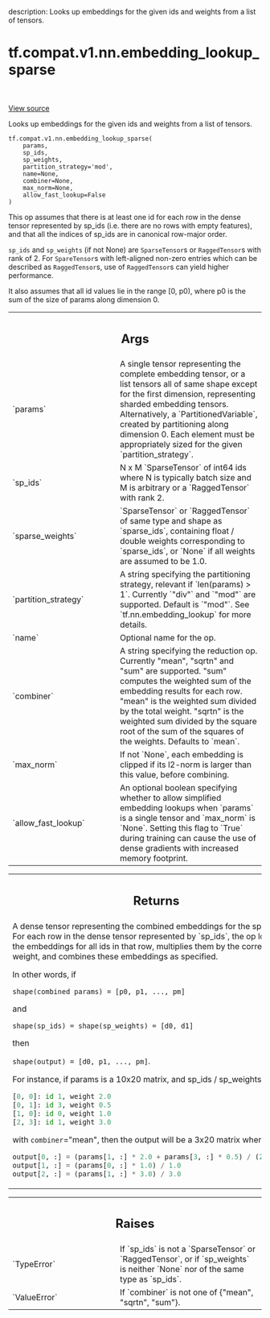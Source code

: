 description: Looks up embeddings for the given ids and weights from a list of tensors.

<div itemscope itemtype="http://developers.google.com/ReferenceObject">
<meta itemprop="name" content="tf.compat.v1.nn.embedding_lookup_sparse" />
<meta itemprop="path" content="Stable" />
</div>

# tf.compat.v1.nn.embedding_lookup_sparse

<!-- Insert buttons and diff -->

<table class="tfo-notebook-buttons tfo-api nocontent" align="left">

</table>

<a target="_blank" class="external" href="/code/stable/tensorflow/python/ops/embedding_ops.py">View source</a>



Looks up embeddings for the given ids and weights from a list of tensors.


<pre class="devsite-click-to-copy prettyprint lang-py tfo-signature-link">
<code>tf.compat.v1.nn.embedding_lookup_sparse(
    params,
    sp_ids,
    sp_weights,
    partition_strategy=&#x27;mod&#x27;,
    name=None,
    combiner=None,
    max_norm=None,
    allow_fast_lookup=False
)
</code></pre>



<!-- Placeholder for "Used in" -->

This op assumes that there is at least one id for each row in the dense tensor
represented by sp_ids (i.e. there are no rows with empty features), and that
all the indices of sp_ids are in canonical row-major order.

`sp_ids` and `sp_weights` (if not None) are `SparseTensor`s or `RaggedTensor`s
with rank of 2. For `SpareTensor`s with left-aligned non-zero entries which
can be described as `RaggedTensor`s, use of `RaggedTensor`s can yield higher
performance.

It also assumes that all id values lie in the range [0, p0), where p0
is the sum of the size of params along dimension 0.

<!-- Tabular view -->
 <table class="responsive fixed orange">
<colgroup><col width="214px"><col></colgroup>
<tr><th colspan="2"><h2 class="add-link">Args</h2></th></tr>

<tr>
<td>
`params`<a id="params"></a>
</td>
<td>
A single tensor representing the complete embedding tensor, or a
list tensors all of same shape except for the first dimension,
representing sharded embedding tensors. Alternatively, a
`PartitionedVariable`, created by partitioning along dimension 0. Each
element must be appropriately sized for the given `partition_strategy`.
</td>
</tr><tr>
<td>
`sp_ids`<a id="sp_ids"></a>
</td>
<td>
N x M `SparseTensor` of int64 ids where N is typically batch size
and M is arbitrary or a `RaggedTensor` with rank 2.
</td>
</tr><tr>
<td>
`sparse_weights`<a id="sparse_weights"></a>
</td>
<td>
`SparseTensor` or `RaggedTensor` of same type and shape as
`sparse_ids`, containing float / double weights corresponding to
`sparse_ids`, or `None` if all weights are assumed to be 1.0.
</td>
</tr><tr>
<td>
`partition_strategy`<a id="partition_strategy"></a>
</td>
<td>
A string specifying the partitioning strategy, relevant
if `len(params) > 1`. Currently `"div"` and `"mod"` are supported. Default
is `"mod"`. See `tf.nn.embedding_lookup` for more details.
</td>
</tr><tr>
<td>
`name`<a id="name"></a>
</td>
<td>
Optional name for the op.
</td>
</tr><tr>
<td>
`combiner`<a id="combiner"></a>
</td>
<td>
A string specifying the reduction op. Currently "mean", "sqrtn"
and "sum" are supported. "sum" computes the weighted sum of the embedding
results for each row. "mean" is the weighted sum divided by the total
weight. "sqrtn" is the weighted sum divided by the square root of the sum
of the squares of the weights. Defaults to `mean`.
</td>
</tr><tr>
<td>
`max_norm`<a id="max_norm"></a>
</td>
<td>
If not `None`, each embedding is clipped if its l2-norm is larger
than this value, before combining.
</td>
</tr><tr>
<td>
`allow_fast_lookup`<a id="allow_fast_lookup"></a>
</td>
<td>
An optional boolean specifying whether to allow
simplified embedding lookups when `params` is a single tensor and
`max_norm` is `None`. Setting this flag to `True` during training can
cause the use of dense gradients with increased memory footprint.
</td>
</tr>
</table>



<!-- Tabular view -->
 <table class="responsive fixed orange">
<colgroup><col width="214px"><col></colgroup>
<tr><th colspan="2"><h2 class="add-link">Returns</h2></th></tr>
<tr class="alt">
<td colspan="2">
A dense tensor representing the combined embeddings for the
sparse ids. For each row in the dense tensor represented by `sp_ids`, the op
looks up the embeddings for all ids in that row, multiplies them by the
corresponding weight, and combines these embeddings as specified.

In other words, if

  `shape(combined params) = [p0, p1, ..., pm]`

and

  `shape(sp_ids) = shape(sp_weights) = [d0, d1]`

then

  `shape(output) = [d0, p1, ..., pm]`.

For instance, if params is a 10x20 matrix, and sp_ids / sp_weights are

  ```python
  [0, 0]: id 1, weight 2.0
  [0, 1]: id 3, weight 0.5
  [1, 0]: id 0, weight 1.0
  [2, 3]: id 1, weight 3.0
  ```

with `combiner`="mean", then the output will be a 3x20 matrix where

  ```python
  output[0, :] = (params[1, :] * 2.0 + params[3, :] * 0.5) / (2.0 + 0.5)
  output[1, :] = (params[0, :] * 1.0) / 1.0
  output[2, :] = (params[1, :] * 3.0) / 3.0
  ```
</td>
</tr>

</table>



<!-- Tabular view -->
 <table class="responsive fixed orange">
<colgroup><col width="214px"><col></colgroup>
<tr><th colspan="2"><h2 class="add-link">Raises</h2></th></tr>

<tr>
<td>
`TypeError`<a id="TypeError"></a>
</td>
<td>
If `sp_ids` is not a `SparseTensor` or `RaggedTensor`, or if
`sp_weights` is neither `None` nor of the same type as `sp_ids`.
</td>
</tr><tr>
<td>
`ValueError`<a id="ValueError"></a>
</td>
<td>
If `combiner` is not one of {"mean", "sqrtn", "sum"}.
</td>
</tr>
</table>

